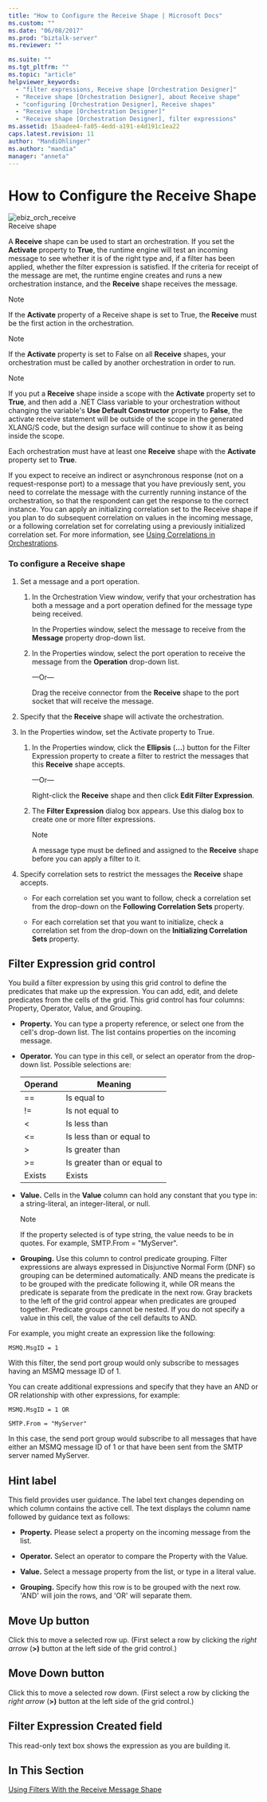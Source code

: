 ```yaml
---
title: "How to Configure the Receive Shape | Microsoft Docs"
ms.custom: ""
ms.date: "06/08/2017"
ms.prod: "biztalk-server"
ms.reviewer: ""

ms.suite: ""
ms.tgt_pltfrm: ""
ms.topic: "article"
helpviewer_keywords: 
  - "filter expressions, Receive shape [Orchestration Designer]"
  - "Receive shape [Orchestration Designer], about Receive shape"
  - "configuring [Orchestration Designer], Receive shapes"
  - "Receive shape [Orchestration Designer]"
  - "Receive shape [Orchestration Designer], filter expressions"
ms.assetid: 15aadee4-fa05-4edd-a191-e4d191c1ea22
caps.latest.revision: 11
author: "MandiOhlinger"
ms.author: "mandia"
manager: "anneta"
---
```

# How to Configure the Receive Shape
![](../core/media/ebiz-orch-receive.gif "ebiz_orch_receive")  
Receive shape  
  
 A **Receive** shape can be used to start an orchestration. If you set the **Activate** property to **True**, the runtime engine will test an incoming message to see whether it is of the right type and, if a filter has been applied, whether the filter expression is satisfied. If the criteria for receipt of the message are met, the runtime engine creates and runs a new orchestration instance, and the **Receive** shape receives the message.  
  
> [!NOTE]
>  If the **Activate** property of a Receive shape is set to True, the **Receive** must be the first action in the orchestration.  
  
> [!NOTE]
>  If the **Activate** property is set to False on all **Receive** shapes, your orchestration must be called by another orchestration in order to run.  
  
> [!NOTE]
>  If you put a **Receive** shape inside a scope with the **Activate** property set to **True**, and then add a .NET Class variable to your orchestration without changing the variable's **Use Default Constructor** property to **False**, the activate receive statement will be outside of the scope in the generated XLANG/S code, but the design surface will continue to show it as being inside the scope.  
  
 Each orchestration must have at least one **Receive** shape with the **Activate** property set to **True**.  
  
 If you expect to receive an indirect or asynchronous response (not on a request-response port) to a message that you have previously sent, you need to correlate the message with the currently running instance of the orchestration, so that the respondent can get the response to the correct instance. You can apply an initializing correlation set to the Receive shape if you plan to do subsequent correlation on values in the incoming message, or a following correlation set for correlating using a previously initialized correlation set. For more information, see [Using Correlations in Orchestrations](../core/using-correlations-in-orchestrations.md).  
  
### To configure a Receive shape  
  
1.  Set a message and a port operation.  
  
    1.  In the Orchestration View window, verify that your orchestration has both a message and a port operation defined for the message type being received.  
  
         In the Properties window, select the message to receive from the **Message** property drop-down list.  
  
    2.  In the Properties window, select the port operation to receive the message from the **Operation** drop-down list.  
  
         —Or—  
  
         Drag the receive connector from the **Receive** shape to the port socket that will receive the message.  
  
2.  Specify that the **Receive** shape will activate the orchestration.  
  
3.  In the Properties window, set the Activate property to True.  
  
    1.  In the Properties window, click the **Ellipsis** (**...**) button for the Filter Expression property to create a filter to restrict the messages that this **Receive** shape accepts.  
  
         —Or—  
  
         Right-click the **Receive** shape and then click **Edit Filter Expression**.  
  
    2.  The **Filter Expression** dialog box appears. Use this dialog box to create one or more filter expressions.  
  
        > [!NOTE]
        >  A message type must be defined and assigned to the **Receive** shape before you can apply a filter to it.  
  
4.  Specify correlation sets to restrict the messages the **Receive** shape accepts.  
  
    -   For each correlation set you want to follow, check a correlation set from the drop-down on the **Following Correlation Sets** property.  
  
    -   For each correlation set that you want to initialize, check a correlation set from the drop-down on the **Initializing Correlation Sets** property.  
  
## Filter Expression grid control  
 You build a filter expression by using this grid control to define the predicates that make up the expression. You can add, edit, and delete predicates from the cells of the grid. This grid control has four columns: Property, Operator, Value, and Grouping.  
  
-   **Property.** You can type a property reference, or select one from the cell's drop-down list. The list contains properties on the incoming message.  
  
-   **Operator.** You can type in this cell, or select an operator from the drop-down list. Possible selections are:  
  
    |Operand|Meaning|  
    |-------------|-------------|  
    |==|Is equal to|  
    |!=|Is not equal to|  
    |<|Is less than|  
    |\<=|Is less than or equal to|  
    |>|Is greater than|  
    |\>=|Is greater than or equal to|  
    |Exists|Exists|  
  
-   **Value.** Cells in the **Value** column can hold any constant that you type in: a string-literal, an integer-literal, or null.  
  
    > [!NOTE]
    >  If the property selected is of type string, the value needs to be in quotes. For example, SMTP.From = "MyServer".  
  
-   **Grouping.** Use this column to control predicate grouping. Filter expressions are always expressed in Disjunctive Normal Form (DNF) so grouping can be determined automatically. AND means the predicate is to be grouped with the predicate following it, while OR means the predicate is separate from the predicate in the next row. Gray brackets to the left of the grid control appear when predicates are grouped together. Predicate groups cannot be nested. If you do not specify a value in this cell, the value of the cell defaults to AND.  
  
 For example, you might create an expression like the following:  
  
 `MSMQ.MsgID = 1`  
  
 With this filter, the send port group would only subscribe to messages having an MSMQ message ID of 1.  
  
 You can create additional expressions and specify that they have an AND or OR relationship with other expressions, for example:  
  
 `MSMQ.MsgID = 1 OR`  
  
 `SMTP.From = "MyServer"`  
  
 In this case, the send port group would subscribe to all messages that have either an MSMQ message ID of 1 or that have been sent from the SMTP server named MyServer.  
  
## Hint label  
 This field provides user guidance. The label text changes depending on which column contains the active cell. The text displays the column name followed by guidance text as follows:  
  
-   **Property.** Please select a property on the incoming message from the list.  
  
-   **Operator.** Select an operator to compare the Property with the Value.  
  
-   **Value.** Select a message property from the list, or type in a literal value.  
  
-   **Grouping.** Specify how this row is to be grouped with the next row. 'AND' will join the rows, and 'OR' will separate them.  
  
## Move Up button  
 Click this to move a selected row up. (First select a row by clicking the *right arrow* (**>)** button at the left side of the grid control.)  
  
## Move Down button  
 Click this to move a selected row down. (First select a row by clicking the *right arrow* (**>)** button at the left side of the grid control.)  
  
## Filter Expression Created field  
 This read-only text box shows the expression as you are building it.  
  
## In This Section  
 [Using Filters With the Receive Message Shape](../core/using-filters-with-the-receive-message-shape.md)